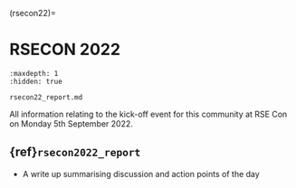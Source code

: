(rsecon22)=

# RSECON 2022

```{toctree}
:maxdepth: 1
:hidden: true

rsecon22_report.md
```

All information relating to the kick-off event for this community at RSE Con on Monday 5th September 2022.

## {ref}`rsecon2022_report`

- A write up summarising discussion and action points of the day

